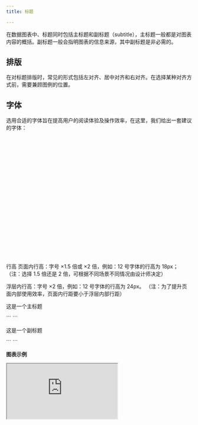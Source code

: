 ```yaml
---
title: 标题

---
```


在数据图表中、标题同时包括主标题和副标题（subtitle），主标题一般都是对图表内容的概括。副标题一般会指明图表的信息来源，其中副标题是非必需的。


## 排版

在对标题排版时，常见的形式包括左对齐、居中对齐和右对齐。在选择某种对齐方式前，需要兼顾图例的位置。


## 字体

选用合适的字体旨在提高用户的阅读体验及操作效率，在这里，我们给出一套建议的字体：

<div class="article-look-outside">
	<div class="article-look-inside" style="padding-bottom:65%;">
	    <img class="article-look-content" src="">	    
	</div>
</div>


行高
页面内行高：字号 ×1.5 倍或 ×2 倍，例如：12 号字体的行高为 18px；
（注：选择 1.5 倍还是 2 倍，可根据不同场景不同情况由设计师决定）

浮层内行高：字号 ×2 倍，例如：12 号字体的行高为 24px。
（注：为了提升页面内部使用效率，页面内行距要小于浮层内部行距）


<p>这是一个主标题</p>
 ```
 ```
<p>这是一个副标题</p>
```
```

<b>图表示例</b>

<div class="article-look-outside">
	<div class="article-look-inside" style="padding-bottom:65%">
	    <iframe class="article-look-content" 
	    src="http://www.echartsjs.com/gallery/view.html?c=scatter-large">
	    </iframe>  
	</div>
</div>




